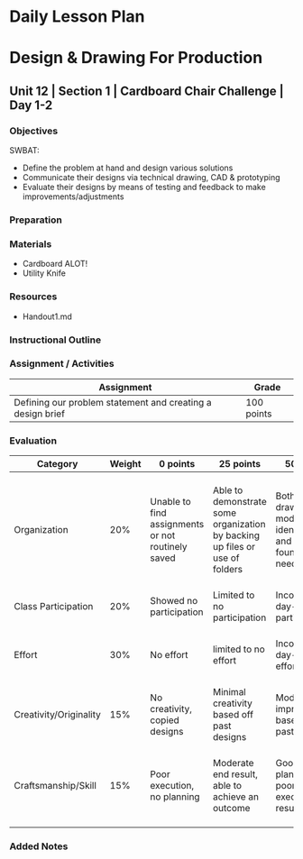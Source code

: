 # Daily Lesson Plan

# Design & Drawing For Production

## Unit 12 | Section 1 | Cardboard Chair Challenge | Day 1-2

### Objectives

SWBAT:
- Define the problem at hand and design various solutions
- Communicate their designs via technical drawing, CAD & prototyping
- Evaluate their designs by means of testing and feedback to make improvements/adjustments


### Preparation

### Materials

- Cardboard ALOT!
- Utility Knife

### Resources

- Handout1.md

### Instructional Outline

### Assignment / Activities

| Assignment  | Grade |
| ------------- | ------------- |
| Defining our problem statement and creating a design brief  | 100 points  |


### Evaluation
| Category | Weight | 0 points  | 25 points | 50 points | 75 points | 100 points |
| ------------- | ------------- | ------------- | ------------- | ------------- | ------------- | ------------- |
| Organization | 20% | Unable to find assignments or not routinely saved | Able to demonstrate some organization by backing up files or use of folders | Both drawings and models are identifiable and can be found if needed | All drawings are in a folder and models organized by folders in Google Drive | All drawings are in a folder labeled correctly and models organized by folders in Google Drive labeled correctly |
| Class Participation | 20% | Showed no participation | Limited to no participation | Inconsistent day-to-day participation | Participated only when needed  | Engaged daily and actively participated |
| Effort | 30% | No effort | limited to no effort | Inconsistent day-to-day effort | Showed effort only when needed or routinely directed | Continuous day-to-day effort with or without direction |
| Creativity/Originality | 15% | No creativity, copied designs | Minimal creativity based off past designs | Moderate improvements based off past designs | Complete overhaul of past or found designs | Completely new idea/design |
| Craftsmanship/Skill | 15% | Poor execution, no planning | Moderate end result, able to achieve an outcome | Good planning but poorly executed end result | Good planning and good end result although not what had been designed or communicated | Great planning & execution able to achieve what had been designed or communicated |


### Added Notes
